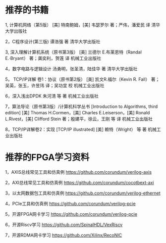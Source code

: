 # 推荐的书籍

1, 计算机网络（第5版） 
[美] 特南鲍姆，[美] 韦瑟罗尔 著；严伟，潘爱民 译
清华大学出版社

2，C程序设计(第三版)
谭浩强 著
清华大学出版社

3, 深入理解计算机系统（原书第3版）
[美] 兰德尔 E.布莱恩特（Randal E.·Bryant） 著；龚奕利，贺莲 译
机械工业出版社

4，数字电路与逻辑设计
汤勇明，张圣清，陆佳华 著
清华大学出版社

5， TCP/IP详解 卷1：协议（原书第2版）
[美] 凯文R.福尔（Kevin R. Fall） 著；吴英，张玉，许昱玮 译；吴功宜 校
机械工业出版社

6，深入浅出DPDK
朱河清 等 著
机械工业出版社

7，算法导论（原书第3版）/计算机科学丛书 [Introduction to Algorithms, third edition]
[美] Thomas H.Cormen，[美] Charles E.Leiserson，[美] Ronald L.Rivest，[美] Clifford Stein 著；殷建平，徐云，王刚 等 译
机械工业出版社

8，TCP/IP详解卷2：实现 [TCP/IP illustrated]
[美] 赖特（Wright） 等 著
机械工业出版社





# 推荐的FPGA学习资料

1，AXIS总线常见工具和仿真例
https://github.com/corundum/verilog-axis

2，AXI总线常见工具和仿真例
https://github.com/corundum/cocotbext-axi

3，以太网数据包工具和仿真例
https://github.com/corundum/verilog-ethernet

4，PCIe工具和仿真例
https://github.com/corundum/verilog-pcie

5，开源FPGA网卡学习
https://github.com/corundum/verilog-pcie

6，开源Riscv学习
https://github.com/SpinalHDL/VexRiscv

7，开源RDMA网卡学习
https://github.com/Xilinx/RecoNIC







